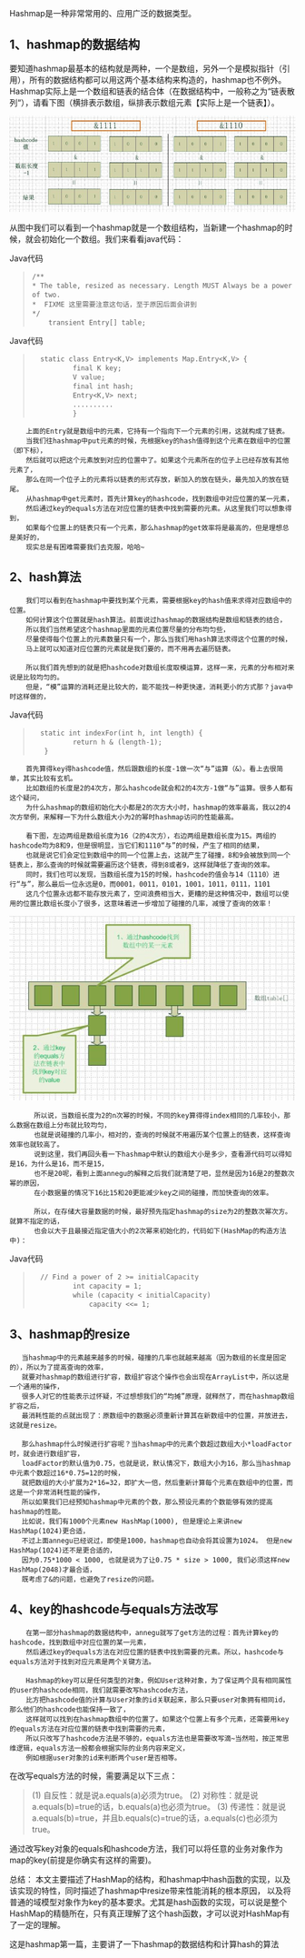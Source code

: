 

Hashmap是一种非常常用的、应用广泛的数据类型。 

**1、hashmap的数据结构**
------------------

要知道hashmap最基本的结构就是两种，一个是数组，另外一个是模拟指针（引用），所有的数据结构都可以用这两个基本结构来构造的，hashmap也不例外。
Hashmap实际上是一个数组和链表的结合体（在数据结构中，一般称之为“链表散列“），请看下图（横排表示数组，纵排表示数组元素【实际上是一个链表】）。 

![image](../images/hashmap_01.jpg)



从图中我们可以看到一个hashmap就是一个数组结构，当新建一个hashmap的时候，就会初始化一个数组。我们来看看java代码： 

Java代码  

>     /** 
>     * The table, resized as necessary. Length MUST Always be a power of two. 
>     *  FIXME 这里需要注意这句话，至于原因后面会讲到 
>     */  
>         transient Entry[] table;

Java代码  

>       static class Entry<K,V> implements Map.Entry<K,V> {  
>               final K key;  
>               V value;  
>               final int hash;  
>               Entry<K,V> next;  
>               ..........
>               }


        上面的Entry就是数组中的元素，它持有一个指向下一个元素的引用，这就构成了链表。 
        当我们往hashmap中put元素的时候，先根据key的hash值得到这个元素在数组中的位置（即下标），
        然后就可以把这个元素放到对应的位置中了。如果这个元素所在的位子上已经存放有其他元素了，
        那么在同一个位子上的元素将以链表的形式存放，新加入的放在链头，最先加入的放在链尾。
        从hashmap中get元素时，首先计算key的hashcode，找到数组中对应位置的某一元素，
        然后通过key的equals方法在对应位置的链表中找到需要的元素。从这里我们可以想象得到，
        如果每个位置上的链表只有一个元素，那么hashmap的get效率将是最高的，但是理想总是美好的，
        现实总是有困难需要我们去克服，哈哈~ 

2、hash算法
--------

        我们可以看到在hashmap中要找到某个元素，需要根据key的hash值来求得对应数组中的位置。
        如何计算这个位置就是hash算法。前面说过hashmap的数据结构是数组和链表的结合，
        所以我们当然希望这个hashmap里面的元素位置尽量的分布均匀些，
        尽量使得每个位置上的元素数量只有一个，那么当我们用hash算法求得这个位置的时候，
        马上就可以知道对应位置的元素就是我们要的，而不用再去遍历链表。 

        所以我们首先想到的就是把hashcode对数组长度取模运算，这样一来，元素的分布相对来说是比较均匀的。
        但是，“模”运算的消耗还是比较大的，能不能找一种更快速，消耗更小的方式那？java中时这样做的， 

Java代码  

>       static int indexFor(int h, int length) {  
>               return h & (length-1);   
>        }


        首先算得key得hashcode值，然后跟数组的长度-1做一次“与”运算（&）。看上去很简单，其实比较有玄机。
        比如数组的长度是2的4次方，那么hashcode就会和2的4次方-1做“与”运算。很多人都有这个疑问，
        为什么hashmap的数组初始化大小都是2的次方大小时，hashmap的效率最高，我以2的4次方举例，来解释一下为什么数组大小为2的幂时hashmap访问的性能最高。 

        看下图，左边两组是数组长度为16（2的4次方），右边两组是数组长度为15。两组的hashcode均为8和9，但是很明显，当它们和1110“与”的时候，产生了相同的结果，
        也就是说它们会定位到数组中的同一个位置上去，这就产生了碰撞，8和9会被放到同一个链表上，那么查询的时候就需要遍历这个链表，得到8或者9，这样就降低了查询的效率。
        同时，我们也可以发现，当数组长度为15的时候，hashcode的值会与14（1110）进行“与”，那么最后一位永远是0，而0001，0011，0101，1001，1011，0111，1101
        这几个位置永远都不能存放元素了，空间浪费相当大，更糟的是这种情况中，数组可以使用的位置比数组长度小了很多，这意味着进一步增加了碰撞的几率，减慢了查询的效率！
          

![image](../images/hashmap_02.jpg)


          所以说，当数组长度为2的n次幂的时候，不同的key算得得index相同的几率较小，那么数据在数组上分布就比较均匀，
          也就是说碰撞的几率小，相对的，查询的时候就不用遍历某个位置上的链表，这样查询效率也就较高了。 
          说到这里，我们再回头看一下hashmap中默认的数组大小是多少，查看源代码可以得知是16，为什么是16，而不是15，
          也不是20呢，看到上面annegu的解释之后我们就清楚了吧，显然是因为16是2的整数次幂的原因，
          在小数据量的情况下16比15和20更能减少key之间的碰撞，而加快查询的效率。 

          所以，在存储大容量数据的时候，最好预先指定hashmap的size为2的整数次幂次方。就算不指定的话，
          也会以大于且最接近指定值大小的2次幂来初始化的，代码如下(HashMap的构造方法中)： 

Java代码  

>       // Find a power of 2 >= initialCapacity  
>               int capacity = 1;  
>               while (capacity < initialCapacity)   
>                   capacity <<= 1;


3、hashmap的resize
----------------

       当hashmap中的元素越来越多的时候，碰撞的几率也就越来越高（因为数组的长度是固定的），所以为了提高查询的效率，
       就要对hashmap的数组进行扩容，数组扩容这个操作也会出现在ArrayList中，所以这是一个通用的操作，
       很多人对它的性能表示过怀疑，不过想想我们的“均摊”原理，就释然了，而在hashmap数组扩容之后，
       最消耗性能的点就出现了：原数组中的数据必须重新计算其在新数组中的位置，并放进去，这就是resize。 

       那么hashmap什么时候进行扩容呢？当hashmap中的元素个数超过数组大小*loadFactor时，就会进行数组扩容，
       loadFactor的默认值为0.75，也就是说，默认情况下，数组大小为16，那么当hashmap中元素个数超过16*0.75=12的时候，
       就把数组的大小扩展为2*16=32，即扩大一倍，然后重新计算每个元素在数组中的位置，而这是一个非常消耗性能的操作，
       所以如果我们已经预知hashmap中元素的个数，那么预设元素的个数能够有效的提高hashmap的性能。
       比如说，我们有1000个元素new HashMap(1000), 但是理论上来讲new HashMap(1024)更合适，
       不过上面annegu已经说过，即使是1000，hashmap也自动会将其设置为1024。 但是new HashMap(1024)还不是更合适的，
       因为0.75*1000 < 1000, 也就是说为了让0.75 * size > 1000, 我们必须这样new HashMap(2048)才最合适，
       既考虑了&的问题，也避免了resize的问题。 


4、key的hashcode与equals方法改写
-------------------------

        在第一部分hashmap的数据结构中，annegu就写了get方法的过程：首先计算key的hashcode，找到数组中对应位置的某一元素，
        然后通过key的equals方法在对应位置的链表中找到需要的元素。所以，hashcode与equals方法对于找到对应元素是两个关键方法。 

        Hashmap的key可以是任何类型的对象，例如User这种对象，为了保证两个具有相同属性的user的hashcode相同，我们就需要改写hashcode方法，
        比方把hashcode值的计算与User对象的id关联起来，那么只要user对象拥有相同id，那么他们的hashcode也能保持一致了，
        这样就可以找到在hashmap数组中的位置了。如果这个位置上有多个元素，还需要用key的equals方法在对应位置的链表中找到需要的元素，
        所以只改写了hashcode方法是不够的，equals方法也是需要改写滴~当然啦，按正常思维逻辑，equals方法一般都会根据实际的业务内容来定义，
        例如根据user对象的id来判断两个user是否相等。 
        
在改写equals方法的时候，需要满足以下三点： 

> (1)	自反性：就是说a.equals(a)必须为true。 
> (2)	对称性：就是说a.equals(b)=true的话，b.equals(a)也必须为true。 
> (3)	传递性：就是说a.equals(b)=true，并且b.equals(c)=true的话，a.equals(c)也必须为true。

通过改写key对象的equals和hashcode方法，我们可以将任意的业务对象作为map的key(前提是你确实有这样的需要)。 

总结： 
        本文主要描述了HashMap的结构，和hashmap中hash函数的实现，以及该实现的特性，同时描述了hashmap中resize带来性能消耗的根本原因，
        以及将普通的域模型对象作为key的基本要求。尤其是hash函数的实现，可以说是整个HashMap的精髓所在，只有真正理解了这个hash函数，才可以说对HashMap有了一定的理解。 


这是hashmap第一篇，主要讲了一下hashmap的数据结构和计算hash的算法

